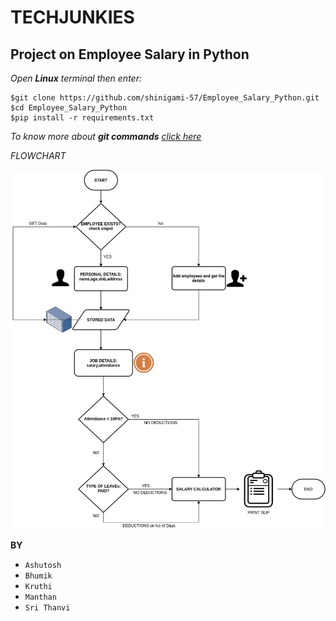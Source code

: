 #                                                                TECHJUNKIES

## Project on Employee Salary in Python 

*Open **Linux** terminal then enter:*

```
$git clone https://github.com/shinigami-57/Employee_Salary_Python.git
$cd Employee_Salary_Python
$pip install -r requirements.txt
```
*To know more about **git commands** [click here](http://guides.beanstalkapp.com/version-control/common-git-commands.html)*

*FLOWCHART*

![--FLOWCHART--](https://github.com/shinigami-57/Employee_Salary_Python/blob/master/ProjectFlow.jpeg)

**BY**
- `Ashutosh`
- `Bhumik`
- `Kruthi`
- `Manthan`
- `Sri Thanvi`

